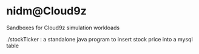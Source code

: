 # nidm@Cloud9z

Sandboxes for Cloud9z simulation workloads

./stockTicker : a standalone java program to insert stock price into a mysql table  




